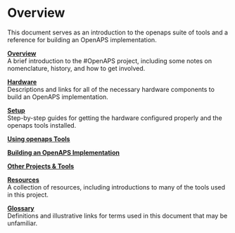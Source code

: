 # Overview

This document serves as an introduction to the openaps suite of tools and a reference for building an OpenAPS implementation.

**[Overview](../Overview/overview.md)**<br>
A brief introduction to the #OpenAPS project, including some notes on nomenclature, history, and how to get involved. 

**[Hardware](../Hardware/hardware.md)**<br>
Descriptions and links for all of the necessary hardware components to build an OpenAPS implementation.

**[Setup](../Setup/setup.md)**<br>
Step-by-step guides for getting the hardware configured properly and the openaps tools installed.

**[Using openaps Tools](Using-openaps-Tools/using.md)**<br>


**[Building an OpenAPS Implementation](Building-a-system/building.md)**<br>

**[Other Projects & Tools](Other-projects/other-projects.md)**<br>


**[Resources](Resources/resources.md)**<br>
A collection of resources, including introductions to many of the tools used in this project.

**[Glossary](Glossary/glossary.md)**<br>
Definitions and illustrative links for terms used in this document that may be unfamiliar. 